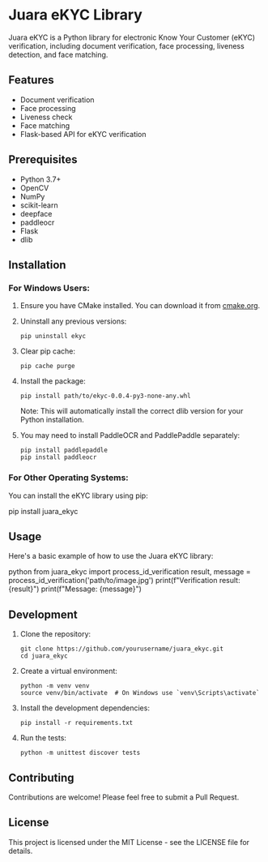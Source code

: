 # Juara eKYC Library

Juara eKYC is a Python library for electronic Know Your Customer (eKYC) verification, including document verification, face processing, liveness detection, and face matching.

## Features

- Document verification
- Face processing
- Liveness check
- Face matching
- Flask-based API for eKYC verification

## Prerequisites

- Python 3.7+
- OpenCV
- NumPy
- scikit-learn
- deepface
- paddleocr
- Flask
- dlib

## Installation

### For Windows Users:

1. Ensure you have CMake installed. You can download it from [cmake.org](https://cmake.org/download/).

2. Uninstall any previous versions:
   ```
   pip uninstall ekyc
   ```

3. Clear pip cache:
   ```
   pip cache purge
   ```

4. Install the package:
   ```
   pip install path/to/ekyc-0.0.4-py3-none-any.whl
   ```

   Note: This will automatically install the correct dlib version for your Python installation.

5. You may need to install PaddleOCR and PaddlePaddle separately:
   ```
   pip install paddlepaddle
   pip install paddleocr
   ```

### For Other Operating Systems:

You can install the eKYC library using pip:

pip install juara_ekyc


## Usage

Here's a basic example of how to use the Juara eKYC library:

python
from juara_ekyc import process_id_verification
result, message = process_id_verification('path/to/image.jpg')
print(f"Verification result: {result}")
print(f"Message: {message}")

## Development

1. Clone the repository:
   ```
   git clone https://github.com/yourusername/juara_ekyc.git
   cd juara_ekyc
   ```

2. Create a virtual environment:
   ```
   python -m venv venv
   source venv/bin/activate  # On Windows use `venv\Scripts\activate`
   ```

3. Install the development dependencies:
   ```
   pip install -r requirements.txt
   ```

4. Run the tests:
   ```
   python -m unittest discover tests
   ```

## Contributing

Contributions are welcome! Please feel free to submit a Pull Request.

## License

This project is licensed under the MIT License - see the LICENSE file for details.